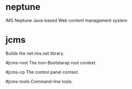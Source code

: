 # neptune
IMS Neptune Java-based Web content management system

# jcms
Builds the net.ims.net library.

#jcms-root
The non-Bootstarap root context.

#jcms-cp
The control panel context.

#jcms-tools
Command-line tools.
